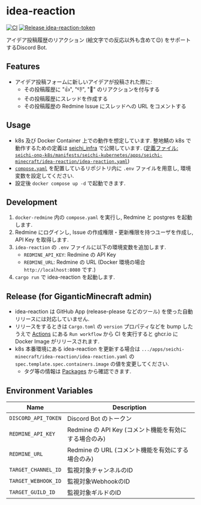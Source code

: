 # idea-reaction

[![CI](https://github.com/GiganticMinecraft/idea-reaction/actions/workflows/ci.yaml/badge.svg)](https://github.com/GiganticMinecraft/idea-reaction/actions/workflows/ci.yaml)
[![Release idea-reaction-token](https://github.com/GiganticMinecraft/idea-reaction/actions/workflows/release.yaml/badge.svg)](https://github.com/GiganticMinecraft/idea-reaction/actions/workflows/release.yaml)

アイデア投稿履歴のリアクション (絵文字での反応以外も含めて😉) をサポートするDiscord Bot.

## Features

- アイデア投稿フォームに新しいアイデアが投稿された際に:
    - その投稿履歴に "👍", "👎", "🤔" のリアクションを付与する
    - その投稿履歴にスレッドを作成する
    - その投稿履歴の Redmine Issue にスレッドへの URL をコメントする

## Usage

- k8s 及び Docker Container 上での動作を想定しています. 整地鯖の k8s で動作するための定義は [seichi_infra](https://github.com/GiganticMinecraft/seichi_infra) で公開しています. ([定義ファイル: `seichi-onp-k8s/manifests/seichi-kubernetes/apps/seichi-minecraft/idea-reaction/idea-reaction.yaml`](https://github.com/GiganticMinecraft/seichi_infra/blob/main/seichi-onp-k8s/manifests/seichi-kubernetes/apps/seichi-minecraft/idea-reaction/idea-reaction.yaml))
- [`compose.yaml`](./compose.yaml) を配置しているリポジトリ内に `.env` ファイルを用意し, 環境変数を設定してください.
- 設定後 `docker compose up -d` で起動できます.

## Development

1. `docker-redmine` 内の `compose.yaml` を実行し, Redmine と postgres を起動します.
2. Redmine にログインし, Issue の作成権限・更新権限を持つユーザを作成し, API Key を取得します.
3. `idea-reaction` の `.env` ファイルに以下の環境変数を追加します.
   - `REDMINE_API_KEY`: Redmine の API Key
   - `REDMINE_URL`: Redmine の URL (Docker 環境の場合 `http://localhost:8080` です.)
4. `cargo run` で idea-reaction を起動します.

## Release (for GiganticMinecraft admin)

- idea-reaction は GitHub App (release-please などのツール) を使った自動リリースには対応していません.
- リリースをするときは `Cargo.toml` の `version` プロパティなどを bump したうえで [Actions](https://github.com/GiganticMinecraft/idea-reaction/actions/workflows/release.yaml) にある `Run workflow` から CI を実行すると ghcr.io に Docker Image がリリースされます.
- k8s 本番環境にある idea-reaction を更新する場合は `.../apps/seichi-minecraft/idea-reaction/idea-reaction.yaml` の `spec.template.spec.containers.image` の値を変更してください. 
  - タグ等の情報は [Packages](https://github.com/GiganticMinecraft/idea-reaction/pkgs/container/idea-reaction)
        から確認できます.

## Environment Variables

| Name                | Description                          |
|---------------------|--------------------------------------|
| `DISCORD_API_TOKEN` | Discord Bot のトークン                    |
| `REDMINE_API_KEY`   | Redmine の API Key (コメント機能を有効にする場合のみ) |
| `REDMINE_URL`       | Redmine の URL (コメント機能を有効にする場合のみ)     |
| `TARGET_CHANNEL_ID` | 監視対象チャンネルのID                         |
| `TARGET_WEBHOOK_ID` | 監視対象WebhookのID                       |
| `TARGET_GUILD_ID`   | 監視対象ギルドのID                           |
